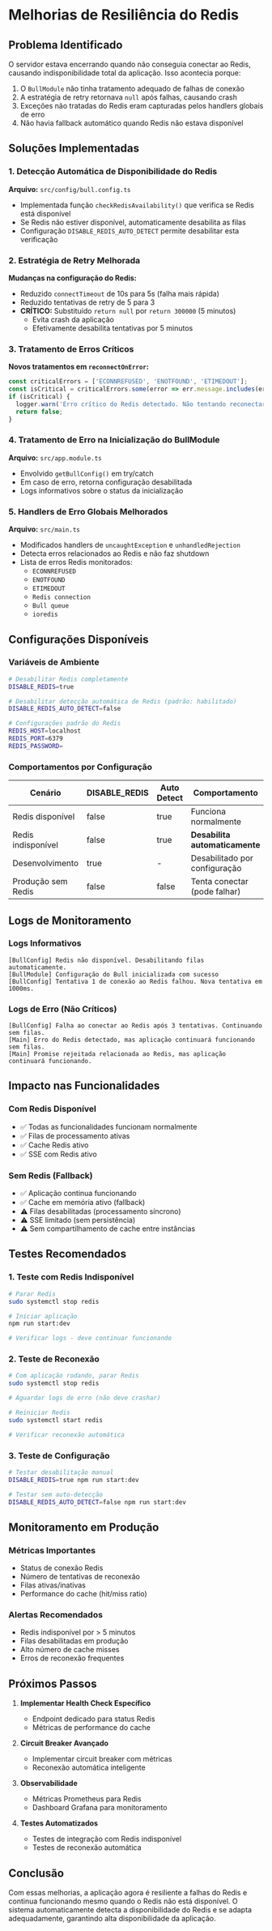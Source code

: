 # Melhorias de Resiliência do Redis

## Problema Identificado

O servidor estava encerrando quando não conseguia conectar ao Redis, causando indisponibilidade total da aplicação. Isso acontecia porque:

1. O `BullModule` não tinha tratamento adequado de falhas de conexão
2. A estratégia de retry retornava `null` após falhas, causando crash
3. Exceções não tratadas do Redis eram capturadas pelos handlers globais de erro
4. Não havia fallback automático quando Redis não estava disponível

## Soluções Implementadas

### 1. Detecção Automática de Disponibilidade do Redis

**Arquivo:** `src/config/bull.config.ts`

- Implementada função `checkRedisAvailability()` que verifica se Redis está disponível
- Se Redis não estiver disponível, automaticamente desabilita as filas
- Configuração `DISABLE_REDIS_AUTO_DETECT` permite desabilitar esta verificação

### 2. Estratégia de Retry Melhorada

**Mudanças na configuração do Redis:**

- Reduzido `connectTimeout` de 10s para 5s (falha mais rápida)
- Reduzido tentativas de retry de 5 para 3
- **CRÍTICO:** Substituído `return null` por `return 300000` (5 minutos)
  - Evita crash da aplicação
  - Efetivamente desabilita tentativas por 5 minutos

### 3. Tratamento de Erros Críticos

**Novos tratamentos em `reconnectOnError`:**

```typescript
const criticalErrors = ['ECONNREFUSED', 'ENOTFOUND', 'ETIMEDOUT'];
const isCritical = criticalErrors.some(error => err.message.includes(error));
if (isCritical) {
  logger.warn('Erro crítico do Redis detectado. Não tentando reconectar.');
  return false;
}
```

### 4. Tratamento de Erro na Inicialização do BullModule

**Arquivo:** `src/app.module.ts`

- Envolvido `getBullConfig()` em try/catch
- Em caso de erro, retorna configuração desabilitada
- Logs informativos sobre o status da inicialização

### 5. Handlers de Erro Globais Melhorados

**Arquivo:** `src/main.ts`

- Modificados handlers de `uncaughtException` e `unhandledRejection`
- Detecta erros relacionados ao Redis e não faz shutdown
- Lista de erros Redis monitorados:
  - `ECONNREFUSED`
  - `ENOTFOUND`
  - `ETIMEDOUT`
  - `Redis connection`
  - `Bull queue`
  - `ioredis`

## Configurações Disponíveis

### Variáveis de Ambiente

```bash
# Desabilitar Redis completamente
DISABLE_REDIS=true

# Desabilitar detecção automática de Redis (padrão: habilitado)
DISABLE_REDIS_AUTO_DETECT=false

# Configurações padrão do Redis
REDIS_HOST=localhost
REDIS_PORT=6379
REDIS_PASSWORD=
```

### Comportamentos por Configuração

| Cenário | DISABLE_REDIS | Auto Detect | Comportamento |
|---------|---------------|-------------|---------------|
| Redis disponível | false | true | Funciona normalmente |
| Redis indisponível | false | true | **Desabilita automaticamente** |
| Desenvolvimento | true | - | Desabilitado por configuração |
| Produção sem Redis | false | false | Tenta conectar (pode falhar) |

## Logs de Monitoramento

### Logs Informativos
```
[BullConfig] Redis não disponível. Desabilitando filas automaticamente.
[BullModule] Configuração do Bull inicializada com sucesso
[BullConfig] Tentativa 1 de conexão ao Redis falhou. Nova tentativa em 1000ms.
```

### Logs de Erro (Não Críticos)
```
[BullConfig] Falha ao conectar ao Redis após 3 tentativas. Continuando sem filas.
[Main] Erro do Redis detectado, mas aplicação continuará funcionando sem filas.
[Main] Promise rejeitada relacionada ao Redis, mas aplicação continuará funcionando.
```

## Impacto nas Funcionalidades

### Com Redis Disponível
- ✅ Todas as funcionalidades funcionam normalmente
- ✅ Filas de processamento ativas
- ✅ Cache Redis ativo
- ✅ SSE com Redis ativo

### Sem Redis (Fallback)
- ✅ Aplicação continua funcionando
- ✅ Cache em memória ativo (fallback)
- ⚠️ Filas desabilitadas (processamento síncrono)
- ⚠️ SSE limitado (sem persistência)
- ⚠️ Sem compartilhamento de cache entre instâncias

## Testes Recomendados

### 1. Teste com Redis Indisponível
```bash
# Parar Redis
sudo systemctl stop redis

# Iniciar aplicação
npm run start:dev

# Verificar logs - deve continuar funcionando
```

### 2. Teste de Reconexão
```bash
# Com aplicação rodando, parar Redis
sudo systemctl stop redis

# Aguardar logs de erro (não deve crashar)

# Reiniciar Redis
sudo systemctl start redis

# Verificar reconexão automática
```

### 3. Teste de Configuração
```bash
# Testar desabilitação manual
DISABLE_REDIS=true npm run start:dev

# Testar sem auto-detecção
DISABLE_REDIS_AUTO_DETECT=false npm run start:dev
```

## Monitoramento em Produção

### Métricas Importantes
- Status de conexão Redis
- Número de tentativas de reconexão
- Filas ativas/inativas
- Performance do cache (hit/miss ratio)

### Alertas Recomendados
- Redis indisponível por > 5 minutos
- Filas desabilitadas em produção
- Alto número de cache misses
- Erros de reconexão frequentes

## Próximos Passos

1. **Implementar Health Check Específico**
   - Endpoint dedicado para status Redis
   - Métricas de performance do cache

2. **Circuit Breaker Avançado**
   - Implementar circuit breaker com métricas
   - Reconexão automática inteligente

3. **Observabilidade**
   - Métricas Prometheus para Redis
   - Dashboard Grafana para monitoramento

4. **Testes Automatizados**
   - Testes de integração com Redis indisponível
   - Testes de reconexão automática

## Conclusão

Com essas melhorias, a aplicação agora é resiliente a falhas do Redis e continua funcionando mesmo quando o Redis não está disponível. O sistema automaticamente detecta a disponibilidade do Redis e se adapta adequadamente, garantindo alta disponibilidade da aplicação.